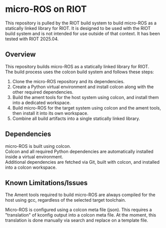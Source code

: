 # micro-ROS on RIOT
This repository is pulled by the RIOT build system to build micro-ROS as a statically linked library for RIOT.
It is designed to be used with the RIOT build system and is not intended for use outside of that context.
It has been tested with RIOT 2025.04.

## Overview
This repository builds micro-ROS as a statically linked library for RIOT.  
The build process uses the colcon build system and follows these steps:

1. Clone the micro-ROS repository and its dependencies.
2. Create a Python virtual environment and install colcon along with the other required dependencies.
3. Build the ament tools for the host system using colcon, and install them into a dedicated workspace.
4. Build micro-ROS for the target system using colcon and the ament tools, then install it into its own workspace.
5. Combine all build artifacts into a single statically linked library.

## Dependencies
micro-ROS is built using colcon.  
Colcon and all required Python dependencies are automatically installed inside a virtual environment.  
Additional dependencies are fetched via Git, built with colcon, and installed into a colcon workspace.

## Known Limitations/Issues
The Ament tools required to build micro-ROS are always compiled for the host using gcc,
regardless of the selected target toolchain.

Micro-ROS is configured using a colcon meta file (json). This requires a "translation" of kconfig output into a colcon meta file.
At the moment, this translation is done manually via search and replace on a template file.